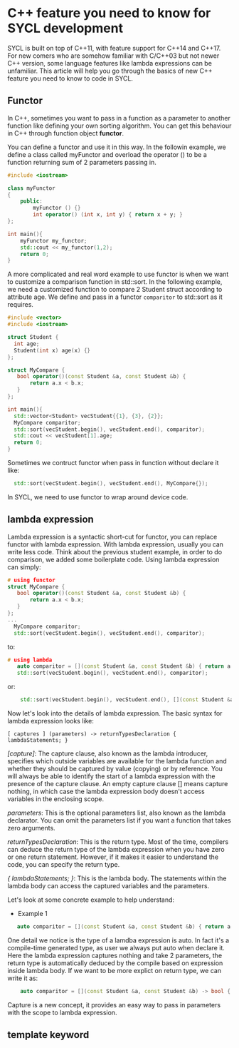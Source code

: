 # C++ feature you need to know for SYCL development

SYCL is built on top of C++11, with feature support for C++14 and C++17.
For new comers who are somehow familiar with C/C++03 but not newer C++ version, 
some language features like lambda expressions can be unfamiliar. This article will help you go through the basics of
new C++ feature you need to know to code in SYCL.

## Functor
In C++, sometimes you want to pass in a function as a parameter to another function like defining your
own sorting algorithm. You can get this behaviour in C++ through function object **functor**.

You can define a functor and use it in this way. In the followin example, we define a class called myFunctor
and overload the operator () to be a function returning sum of 2 parameters passing in.

```C++
#include <iostream>

class myFunctor
{
    public:
        myFunctor () {}
        int operator() (int x, int y) { return x + y; }
};

int main(){
    myFunctor my_functor;
    std::cout << my_functor(1,2);
    return 0;
}
```
A more complicated and real word example to use functor is when we want to customize a comparison function
in std::sort. In the following example, we need a customized function to compare 2 Student struct according to
attribute age. We define and pass in a functor `comparitor` to std::sort as it requires. 

```C++
#include <vector>
#include <iostream>

struct Student {
  int age;
  Student(int x) age(x) {}
};

struct MyCompare { 
   bool operator()(const Student &a, const Student &b) {
       return a.x < b.x;
   }
};

int main(){
  std::vector<Student> vecStudent{{1}, {3}, {2}};
  MyCompare comparitor;
  std::sort(vecStudent.begin(), vecStudent.end(), comparitor);
  std::cout << vecStudent[1].age;
  return 0;
}
```
Sometimes we contruct functor when pass in function without declare it like:
```C++
  std::sort(vecStudent.begin(), vecStudent.end(), MyCompare{});
```

In SYCL, we need to use functor to wrap around device code.

## lambda expression
Lambda expression is a syntactic short-cut for functor, you can replace functor with lambda
expression. With lambda expression, usually you can write less code. Think about the previous
student example, in order to do comparison, we added some boilerplate code. Using lambda expression
can simply:
```C++
# using functor
struct MyCompare { 
   bool operator()(const Student &a, const Student &b) {
       return a.x < b.x;
   }
};
...
  MyCompare comparitor;
  std::sort(vecStudent.begin(), vecStudent.end(), comparitor);
```
to:
```C++
# using lambda
   auto comparitor = [](const Student &a, const Student &b) { return a.x < b.y; };
   std::sort(vecStudent.begin(), vecStudent.end(), comparitor);
```
or:
```C++
    std::sort(vecStudent.begin(), vecStudent.end(), [](const Student &a, const Student &b) { return a.x < b.y; });
```
Now let's look into the details of lambda expression.
The basic syntax for lambda expression looks like:
```
[ captures ] (parameters) -> returnTypesDeclaration { lambdaStatements; }
```
*\[capture\]*: The capture clause, also known as the lambda introducer, specifies which outside variables are available
for the lambda function and whether they should be captured by value (copying) or by reference. You will always be able
to identify the start of a lambda expression with the presence of the capture clause. An empty capture clause [] means
capture nothing, in which case the lambda expression body doesn't access variables in the enclosing scope. 

*parameters*: This is the optional parameters list, also known as the lambda declarator. You can omit the parameters
list if you want a function that takes zero arguments.

*returnTypesDeclaration*: This is the return type. Most of the time, compilers can deduce the return type of the lambda
expression when you have zero or one return statement. However, if it makes it easier to understand the code, you can
specify the return type.

*{ lambdaStatements; }*: This is the lambda body. The statements within the lambda body can access the captured variables
and the parameters.

Let's look at some concrete example to help understand:
* Example 1
```C++
   auto comparitor = [](const Student &a, const Student &b) { return a.x < b.x; };
```
One detail we notice is the type of a lamdba expression is auto. In fact it's a compile-time generated type, as user we
always put auto when declare it. Here the lambda expression captures nothing and take 2 parameters, the return type is
automatically deduced by the compile based on expression inside lambda body. If we want to be more explict on return type, 
we can write it as:
```C++
    auto comparitor = [](const Student &a, const Student &b) -> bool { return a.x < b.x; };
```

Capture is a new concept, it provides an easy way to pass in parameters with the scope to lambda expression. 



## template keyword



